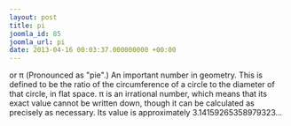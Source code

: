 ```yaml
---
layout: post
title: pi
joomla_id: 85
joomla_url: pi
date: 2013-04-16 00:03:37.000000000 +00:00
---
```

<p>or π (Pronounced as "pie".) An important number in geometry. This is defined to be the ratio of the circumference of a circle to the diameter of that circle, in flat space. π is an irrational number, which means that its exact value cannot be written down, though it can be calculated as precisely as necessary. Its value is approximately 3.14159265358979323...</p>
